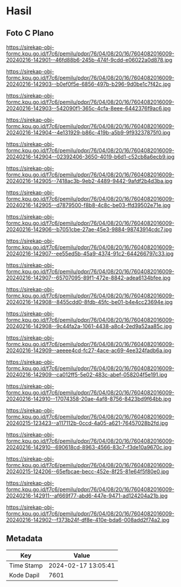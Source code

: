 # Hasil

## Foto C Plano

https://sirekap-obj-formc.kpu.go.id/f7c6/pemilu/pdpr/76/04/08/20/16/7604082016009-20240216-142901--46fd88b6-245b-474f-9cdd-e06022a0d878.jpg

https://sirekap-obj-formc.kpu.go.id/f7c6/pemilu/pdpr/76/04/08/20/16/7604082016009-20240216-142903--b0ef0f5e-6856-497b-b296-9d0be1c7f42c.jpg

https://sirekap-obj-formc.kpu.go.id/f7c6/pemilu/pdpr/76/04/08/20/16/7604082016009-20240216-142903--542090f1-365c-4cfa-8eee-6442376f9ac6.jpg

https://sirekap-obj-formc.kpu.go.id/f7c6/pemilu/pdpr/76/04/08/20/16/7604082016009-20240216-142904--4e131929-b86c-419b-a5b9-9f93237875f0.jpg

https://sirekap-obj-formc.kpu.go.id/f7c6/pemilu/pdpr/76/04/08/20/16/7604082016009-20240216-142904--02392406-3650-4019-b6d1-c52cb8a6ecb9.jpg

https://sirekap-obj-formc.kpu.go.id/f7c6/pemilu/pdpr/76/04/08/20/16/7604082016009-20240216-142905--7418ac3b-9eb2-4489-9442-9afdf2b4d3ba.jpg

https://sirekap-obj-formc.kpu.go.id/f7c6/pemilu/pdpr/76/04/08/20/16/7604082016009-20240216-142905--d7879500-f8b8-4c8c-be03-ffd39502e71e.jpg

https://sirekap-obj-formc.kpu.go.id/f7c6/pemilu/pdpr/76/04/08/20/16/7604082016009-20240216-142906--b7051cbe-27ae-45e3-9884-98743914cdc7.jpg

https://sirekap-obj-formc.kpu.go.id/f7c6/pemilu/pdpr/76/04/08/20/16/7604082016009-20240216-142907--ee55ed5b-45a9-4374-91c2-644266797c33.jpg

https://sirekap-obj-formc.kpu.go.id/f7c6/pemilu/pdpr/76/04/08/20/16/7604082016009-20240216-142907--65707095-89f1-472e-8842-adea6134bfee.jpg

https://sirekap-obj-formc.kpu.go.id/f7c6/pemilu/pdpr/76/04/08/20/16/7604082016009-20240216-142908--8455cdd0-8fdb-45fc-be01-b4e4cc23694e.jpg

https://sirekap-obj-formc.kpu.go.id/f7c6/pemilu/pdpr/76/04/08/20/16/7604082016009-20240216-142908--9c44fa2a-1061-4438-a8c4-2ed9a52aa85c.jpg

https://sirekap-obj-formc.kpu.go.id/f7c6/pemilu/pdpr/76/04/08/20/16/7604082016009-20240216-142909--aeeee4cd-fc27-4ace-ac69-4ee324fadb6a.jpg

https://sirekap-obj-formc.kpu.go.id/f7c6/pemilu/pdpr/76/04/08/20/16/7604082016009-20240216-142909--ca012ff5-5e02-483c-abef-058204f5e191.jpg

https://sirekap-obj-formc.kpu.go.id/f7c6/pemilu/pdpr/76/04/08/20/16/7604082016009-20240216-142910--17074358-20ae-4af8-8756-8423bd9f64bb.jpg

https://sirekap-obj-formc.kpu.go.id/f7c6/pemilu/pdpr/76/04/08/20/16/7604082016009-20240215-123423--a117112b-0ccd-4a05-a621-76457028b2fd.jpg

https://sirekap-obj-formc.kpu.go.id/f7c6/pemilu/pdpr/76/04/08/20/16/7604082016009-20240216-142910--690618cd-8963-4566-83c7-f3de10a9670c.jpg

https://sirekap-obj-formc.kpu.go.id/f7c6/pemilu/pdpr/76/04/08/20/16/7604082016009-20240215-124206--65efbcae-becc-452e-8f25-81e64f5f80e0.jpg

https://sirekap-obj-formc.kpu.go.id/f7c6/pemilu/pdpr/76/04/08/20/16/7604082016009-20240216-142911--af669f77-abd6-447e-9471-ad124204a21b.jpg

https://sirekap-obj-formc.kpu.go.id/f7c6/pemilu/pdpr/76/04/08/20/16/7604082016009-20240216-142902--f373b24f-df8e-410e-bda6-008add2f74a2.jpg


## Metadata

| Key        | Value               |
| ---------- | ------------------- |
| Time Stamp | 2024-02-17 13:05:41 |
| Kode Dapil | 7601                |



